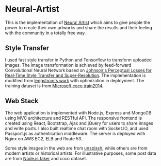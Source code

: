 # Neural-Artist
This is the implementation of [Neural Artist](https://www.neuralartist.com) which aims to give people the power to create their own artworks and share the results and their feeling with the community in a totally free way.

## Style Transfer
I used fast style transfer in Python and Tensorflow to transform uploaded images. The image transformation is achieved by feed-forward Convolutional Neural Network based on [Johnson's Perceptual Losses for Real-Time Style Transfer and Super-Resolution](https://arxiv.org/abs/1603.08155). The implementation is modified from [lengstrom's work](https://github.com/lengstrom/fast-style-transfer) with optimization in deployment. The training dataset is from [Microsoft coco train2014](http://cocodataset.org/). 

## Web Stack
The web application is implemented with Node.js, Express and MongoDB using MVC architecture and RESTful API. The responsive frontend is created using React, Bootstrap, Ajax and jQuery for users to share images and write posts. I also built realtime chat room with Socket.IO, and used Passport.js as authentication middleware. The server is deployed with Nginx on AWS EC2, ELB and Route 53. 

Some style images in the web are from [unsplash](https://unsplash.com), while others are from modern artists or historical artists. For illustrative purposes, some post data are from [Node.js faker](https://github.com/marak/Faker.js/) and coco dataset.